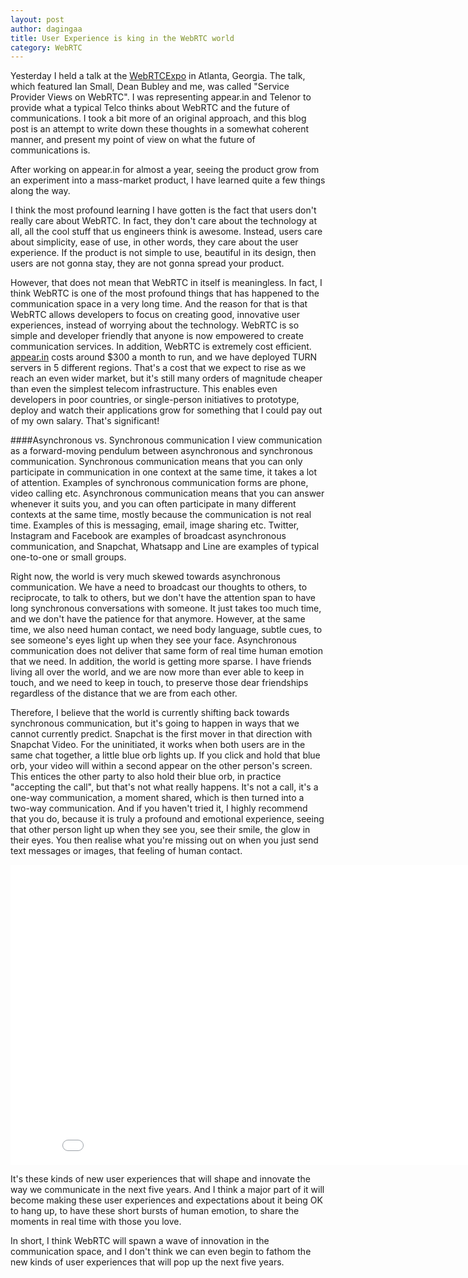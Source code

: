 ```yaml
---
layout: post
author: dagingaa
title: User Experience is king in the WebRTC world
category: WebRTC
---
```

Yesterday I held a talk at the
[WebRTCExpo](http://www.webrtcworld.com/conference/east/) in Atlanta, Georgia.
The talk, which featured Ian Small, Dean Bubley and me, was called "Service
Provider Views on WebRTC". I was representing appear.in and Telenor to provide
what a typical Telco thinks about WebRTC and the future of communications. I
took a bit more of an original approach, and this blog post is an attempt to
write down these thoughts in a somewhat coherent manner, and present my point
of view on what the future of communications is.

After working on appear.in for almost a year, seeing the product grow from an
experiment into a mass-market product, I have learned quite a few things along
the way.

I think the most profound learning I have gotten is the fact that users don't
really care about WebRTC. In fact, they don't care about the technology at all,
all the cool stuff that us engineers think is awesome. Instead, users care about
simplicity, ease of use, in other words, they care about the user experience. If
the product is not simple to use, beautiful in its design, then users are not
gonna stay, they are not gonna spread your product.

However, that does not mean that WebRTC in itself is meaningless. In fact, I
think WebRTC is one of the most profound things that has happened to the
communication space in a very long time. And the reason for that is that WebRTC
allows developers to focus on creating good, innovative user experiences,
instead of worrying about the technology. WebRTC is so simple and developer
friendly that anyone is now empowered to create communication services. In
addition, WebRTC is extremely cost efficient. [appear.in](https://appear.in)
costs around $300 a month to run, and we have deployed TURN servers in 5
different regions. That's a cost that we expect to rise as we reach an even
wider market, but it's still many orders of magnitude cheaper than even the
simplest telecom infrastructure. This enables even developers in poor countries,
or single-person initiatives to prototype, deploy and watch their applications
grow for something that I could pay out of my own salary. That's significant!

####Asynchronous vs. Synchronous communication
I view communication as a forward-moving pendulum between asynchronous and
synchronous communication. Synchronous communication means that you can only
participate in communication in one context at the same time, it takes a lot of
attention. Examples of synchronous communication forms are phone, video calling
etc. Asynchronous communication means that you can answer whenever it suits you,
and you can often participate in many different contexts at the same time,
mostly because the communication is not real time. Examples of this is
messaging, email, image sharing etc. Twitter, Instagram and Facebook are
examples of broadcast asynchronous communication, and Snapchat, Whatsapp and
Line are examples of typical one-to-one or small groups.

Right now, the world is very much skewed towards asynchronous communication. We
have a need to broadcast our thoughts to others, to reciprocate, to talk to
others, but we don't have the attention span to have long synchronous
conversations with someone. It just takes too much time, and we don't have the
patience for that anymore. However, at the same time, we also need human
contact, we need body language, subtle cues, to see someone's eyes light up
when they see your face. Asynchronous communication does not deliver that same
form of real time human emotion that we need. In addition, the world is getting
more sparse. I have friends living all over the world, and we are now more than
ever able to keep in touch, and we need to keep in touch, to preserve those
dear friendships regardless of the distance that we are from each other.

Therefore, I believe that the world is currently shifting back towards
synchronous communication, but it's going to happen in ways that we cannot
currently predict. Snapchat is the first mover in that direction with Snapchat
Video. For the uninitiated, it works when both users are in the same chat
together, a little blue orb lights up. If you click and hold that blue orb, your
video will within a second appear on the other person's screen. This entices the
other party to also hold their blue orb, in practice "accepting the call", but
that's not what really happens. It's not a call, it's a one-way communication, a
moment shared, which is then turned into a two-way communication. And if you
haven't tried it, I highly recommend that you do, because it is truly a profound
and emotional experience, seeing that other person light up when they see you,
see their smile, the glow in their eyes. You then realise what you're missing
out on when you just send text messages or images, that feeling of human contact.

<iframe width="853" height="480" src="//www.youtube.com/embed/Z9h30NcVy4E" frameborder="0" allowfullscreen></iframe>

It's these kinds of new user experiences that will shape and innovate the way we
communicate in the next five years. And I think a major part of it will become
making these user experiences and expectations about it being OK to hang up, to
have these short bursts of human emotion, to share the moments in real time with
those you love.

In short, I think WebRTC will spawn a wave of innovation in the communication
space, and I don't think we can even begin to fathom the new kinds of user
experiences that will pop up the next five years.
